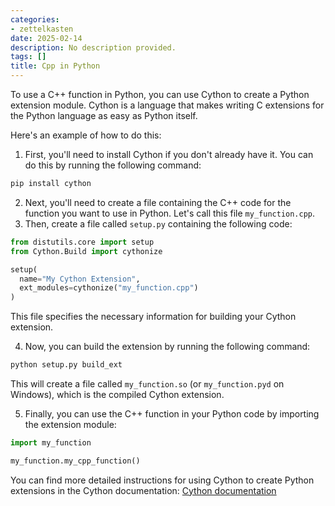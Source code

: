 ```yaml
---
categories:
- zettelkasten
date: 2025-02-14
description: No description provided.
tags: []
title: Cpp in Python
---
```


To use a C++ function in Python, you can use Cython to create a Python extension module. Cython is a language that makes writing C extensions for the Python language as easy as Python itself.

Here's an example of how to do this:

1.  First, you'll need to install Cython if you don't already have it. You can do this by running the following command:

```cmd
pip install cython
```

2.  Next, you'll need to create a file containing the C++ code for the function you want to use in Python. Let's call this file `my_function.cpp`.
3.  Then, create a file called `setup.py` containing the following code:

```python
from distutils.core import setup
from Cython.Build import cythonize

setup(
  name="My Cython Extension",
  ext_modules=cythonize("my_function.cpp")
)
```

This file specifies the necessary information for building your Cython extension.

4.  Now, you can build the extension by running the following command:

```cmd
python setup.py build_ext
```

This will create a file called `my_function.so` (or `my_function.pyd` on Windows), which is the compiled Cython extension.

5.  Finally, you can use the C++ function in your Python code by importing the extension module:

```python
import my_function

my_function.my_cpp_function()
```

You can find more detailed instructions for using Cython to create Python extensions in the Cython documentation: [Cython documentation](https://cython.readthedocs.io/en/latest/src/userguide/wrapping_CPlusPlus.html)
